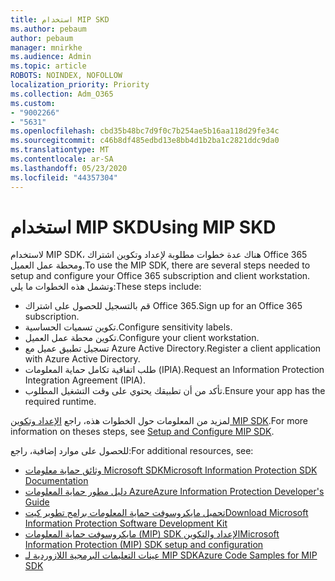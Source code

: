 ```yaml
---
title: استخدام MIP SKD
ms.author: pebaum
author: pebaum
manager: mnirkhe
ms.audience: Admin
ms.topic: article
ROBOTS: NOINDEX, NOFOLLOW
localization_priority: Priority
ms.collection: Adm_O365
ms.custom:
- "9002266"
- "5631"
ms.openlocfilehash: cbd35b48bc7d9f0c7b254ae5b16aa118d29fe34c
ms.sourcegitcommit: c46b8df485edbd13e8bb4d1b2ba1c2821ddc9da0
ms.translationtype: MT
ms.contentlocale: ar-SA
ms.lasthandoff: 05/23/2020
ms.locfileid: "44357304"
---
```

# <a name="using-mip-skd"></a><span data-ttu-id="ef2a6-102">استخدام MIP SKD</span><span class="sxs-lookup"><span data-stu-id="ef2a6-102">Using MIP SKD</span></span>

<span data-ttu-id="ef2a6-103">لاستخدام MIP SDK، هناك عدة خطوات مطلوبة لإعداد وتكوين اشتراك Office 365 ومحطة عمل العميل.</span><span class="sxs-lookup"><span data-stu-id="ef2a6-103">To use the MIP SDK, there are several steps needed to setup and configure your Office 365 subscription and client workstation.</span></span> <span data-ttu-id="ef2a6-104">وتشمل هذه الخطوات ما يلي:</span><span class="sxs-lookup"><span data-stu-id="ef2a6-104">These steps include:</span></span>

- <span data-ttu-id="ef2a6-105">قم بالتسجيل للحصول على اشتراك Office 365.</span><span class="sxs-lookup"><span data-stu-id="ef2a6-105">Sign up for an Office 365 subscription.</span></span>
- <span data-ttu-id="ef2a6-106">تكوين تسميات الحساسية.</span><span class="sxs-lookup"><span data-stu-id="ef2a6-106">Configure sensitivity labels.</span></span>
- <span data-ttu-id="ef2a6-107">تكوين محطة عمل العميل.</span><span class="sxs-lookup"><span data-stu-id="ef2a6-107">Configure your client workstation.</span></span>
- <span data-ttu-id="ef2a6-108">تسجيل تطبيق عميل مع Azure Active Directory.</span><span class="sxs-lookup"><span data-stu-id="ef2a6-108">Register a client application with Azure Active Directory.</span></span>
- <span data-ttu-id="ef2a6-109">طلب اتفاقية تكامل حماية المعلومات (IPIA).</span><span class="sxs-lookup"><span data-stu-id="ef2a6-109">Request an Information Protection Integration Agreement (IPIA).</span></span>
- <span data-ttu-id="ef2a6-110">تأكد من أن تطبيقك يحتوي على وقت التشغيل المطلوب.</span><span class="sxs-lookup"><span data-stu-id="ef2a6-110">Ensure your app has the required runtime.</span></span>

<span data-ttu-id="ef2a6-111">لمزيد من المعلومات حول الخطوات هذه، راجع [الإعداد وتكوين MIP SDK](https://docs.microsoft.com/information-protection/develop/setup-configure-mip).</span><span class="sxs-lookup"><span data-stu-id="ef2a6-111">For more information on theses steps, see [Setup and Configure MIP SDK](https://docs.microsoft.com/information-protection/develop/setup-configure-mip).</span></span>

<span data-ttu-id="ef2a6-112">للحصول على موارد إضافية، راجع:</span><span class="sxs-lookup"><span data-stu-id="ef2a6-112">For additional resources, see:</span></span>

- [<span data-ttu-id="ef2a6-113">وثائق حماية معلومات Microsoft SDK</span><span class="sxs-lookup"><span data-stu-id="ef2a6-113">Microsoft Information Protection SDK Documentation</span></span>](https://docs.microsoft.com/information-protection/develop/)
- [<span data-ttu-id="ef2a6-114">دليل مطور حماية المعلومات Azure</span><span class="sxs-lookup"><span data-stu-id="ef2a6-114">Azure Information Protection Developer's Guide</span></span>](https://docs.microsoft.com/azure/information-protection/develop/developers-guide)
- [<span data-ttu-id="ef2a6-115">تحميل مايكروسوفت حماية المعلومات برامج تطوير كيت</span><span class="sxs-lookup"><span data-stu-id="ef2a6-115">Download Microsoft Information Protection Software Development Kit</span></span>](https://www.microsoft.com/download/details.aspx?id=57392)
- [<span data-ttu-id="ef2a6-116">مايكروسوفت حماية المعلومات (MIP) SDK الإعداد والتكوين</span><span class="sxs-lookup"><span data-stu-id="ef2a6-116">Microsoft Information Protection (MIP) SDK setup and configuration</span></span>](https://docs.microsoft.com/information-protection/develop/setup-configure-mip)
- [<span data-ttu-id="ef2a6-117">عينات التعليمات البرمجية اللازوردية لـ MIP SDK</span><span class="sxs-lookup"><span data-stu-id="ef2a6-117">Azure Code Samples for MIP SDK</span></span>](https://azure.microsoft.com/resources/samples/?sort=0&term=mipsdk)
